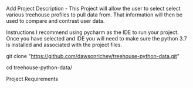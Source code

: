 Add Project Description
    - This Project will allow the user to select select various treehouse profiles to pull data from. That information will then be used to compare and contrast user data.

Instructions
I recommend using pycharm as the IDE to run your project. Once you have selected and IDE you will need to make sure the python 3.7 is installed and associated with the project files. 

git clone "https://github.com/dawsonrichey/treehouse-python-data.git"

cd treehouse-python-data/

Project Requirements
